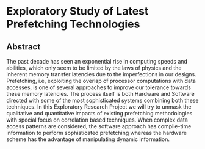 # Exploratory Study of Latest Prefetching Technologies

## Abstract
The past decade has seen an exponential rise in computing speeds and abilities, which only seem to be
limited by the laws of physics and the inherent memory transfer latencies due to the imperfections in our designs.
Prefetching, i.e, exploiting the overlap of processor computations with data accesses, is one of several approaches to
improve our tolerance towards these memory latencies. The process itself is both Hardware and Software directed
with some of the most sophisticated systems combining both these techniques. In this Exploratory Research
Project we will try to unmask the qualitative and quantitative impacts of existing prefetching methodologies with
special focus on correlation based techniques. When complex data access patterns are considered, the software
approach has compile-time information to perform sophisticated prefetching whereas the hardware scheme has
the advantage of manipulating dynamic information.

